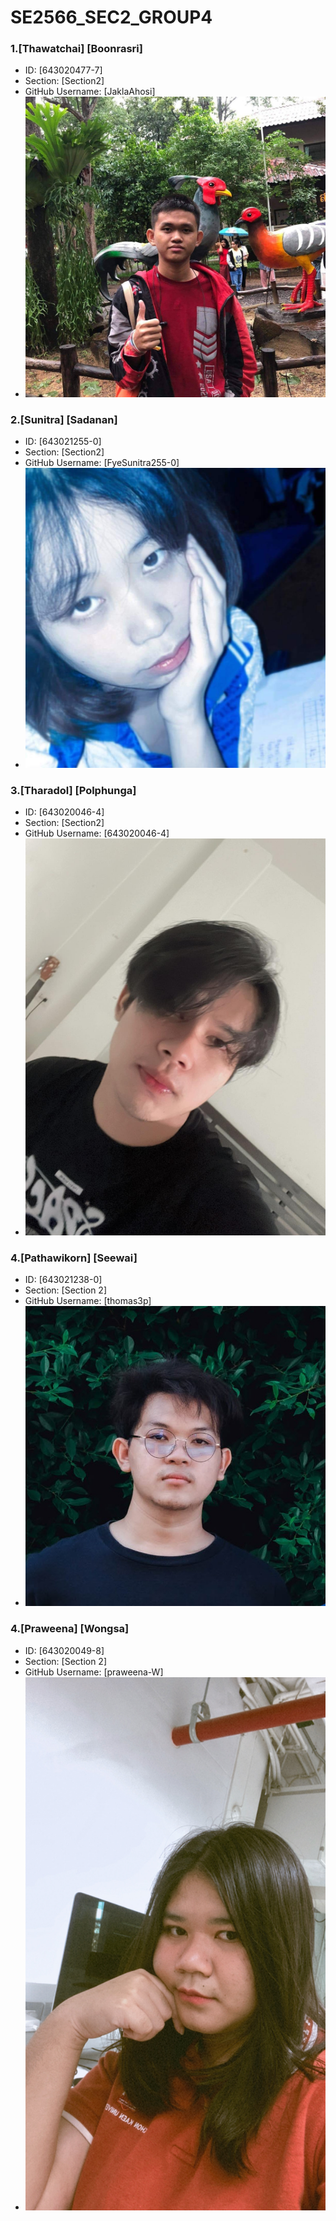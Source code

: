 # SE2566_SEC2_GROUP4

### 1.[Thawatchai] [Boonrasri]
   - ID: [643020477-7]
   - Section: [Section2]
   - GitHub Username: [JaklaAhosi]
   - ![[Thawatchai] [Boonrasri]](./media/Jaklapic.jpg)

### 2.[Sunitra] [Sadanan]
   - ID: [643021255-0]
   - Section: [Section2]
   - GitHub Username: [FyeSunitra255-0]
   - ![[Sunitra] [Sadanan]](./media/sunitra.jpeg)

### 3.[Tharadol] [Polphunga]
   - ID: [643020046-4]
   - Section: [Section2]
   - GitHub Username: [643020046-4]
   - ![[Tharadol] [Polphunga]](media/tharadol.jpg)

### 4.[Pathawikorn] [Seewai]
   - ID: [643021238-0]
   - Section: [Section 2]
   - GitHub Username: [thomas3p]
   - ![[Pathawikorn] [Seewai]](media/Pathawikorn.jpg)

### 4.[Praweena] [Wongsa]
   - ID: [643020049-8]
   - Section: [Section 2]
   - GitHub Username: [praweena-W]
   - ![[Praweena] [Wongsa]](media/Praweena.jpg)